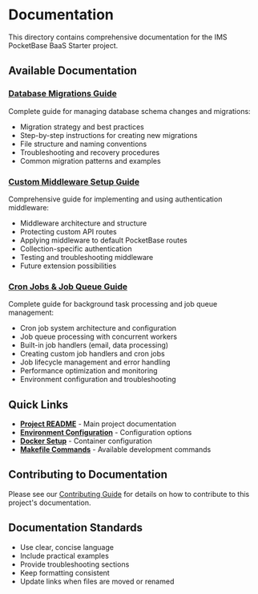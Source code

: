 # Documentation

This directory contains comprehensive documentation for the IMS PocketBase BaaS Starter project.

## Available Documentation

### [Database Migrations Guide](migrations.md)

Complete guide for managing database schema changes and migrations:

- Migration strategy and best practices
- Step-by-step instructions for creating new migrations
- File structure and naming conventions
- Troubleshooting and recovery procedures
- Common migration patterns and examples

### [Custom Middleware Setup Guide](middleware.md)

Comprehensive guide for implementing and using authentication middleware:

- Middleware architecture and structure
- Protecting custom API routes
- Applying middleware to default PocketBase routes
- Collection-specific authentication
- Testing and troubleshooting middleware
- Future extension possibilities

### [Cron Jobs & Job Queue Guide](cron-jobs.md)

Complete guide for background task processing and job queue management:

- Cron job system architecture and configuration
- Job queue processing with concurrent workers
- Built-in job handlers (email, data processing)
- Creating custom job handlers and cron jobs
- Job lifecycle management and error handling
- Performance optimization and monitoring
- Environment configuration and troubleshooting

## Quick Links

- **[Project README](../README.md)** - Main project documentation
- **[Environment Configuration](../env.example)** - Configuration options
- **[Docker Setup](../docker-compose.yml)** - Container configuration
- **[Makefile Commands](../makefile)** - Available development commands

## Contributing to Documentation

Please see our [Contributing Guide](../CONTRIBUTING.md) for details on how to contribute to this project's documentation.

## Documentation Standards

- Use clear, concise language
- Include practical examples
- Provide troubleshooting sections
- Keep formatting consistent
- Update links when files are moved or renamed
